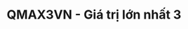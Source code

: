 ---
layout: post
title:  "QMAX3VN - Giá trị lớn nhất 3"
categories: [tree, bst, data-structure]
code: QMAX3VN
src: QMAX3VN.cpp
---